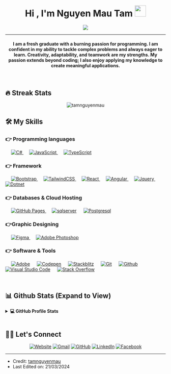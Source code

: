 <h1 align="center">Hi , I'm Nguyen Mau Tam <img src="https://media.giphy.com/media/hvRJCLFzcasrR4ia7z/giphy.gif"
        width="35"></h1>
<p align="center">
    <a href="https://github.com/DenverCoder1/readme-typing-svg" target="_blank">
        <img
            src="https://readme-typing-svg.herokuapp.com?lines=Make+it+work%2C+make+it+right%2C+make+it+fast&center=true&width=500&height=50"></a>
</p>
<hr />
<h4 align="center">I am a fresh graduate with a burning passion for programming. I am confident in my ability to tackle complex problems and always eager to learn. Creativity, adaptability, and teamwork are my strengths. My passion extends beyond coding; I also enjoy applying my knowledge to create meaningful applications.</h4>
<br>

## 🔥 Streak Stats
<p align="center"><img src="https://github-readme-streak-stats.herokuapp.com/?user=tamnguyenmau&theme=algolia"
        alt="tamnguyenmau" /></p>


## 🛠️ My Skills

### 👉 Programming languages

<p align="left">
    &emsp;
    <a href="https://www.w3schools.com/cs/index.php" target="_blank">
        <img alt="C#" src="https://img.shields.io/badge/CSharp-512BD4?style=flat&logo=c%23&logoColor=fff">
    </a>
    &emsp;
    <a href="https://developer.mozilla.org/en-US/docs/Web/JavaScript" target="_blank">
        <img alt="JavaScript"
            src="https://img.shields.io/badge/JavaScript%20-%23F7DF1E.svg?logo=javascript&logoColor=black">
    </a>
    &emsp;
    <a href="https://www.typescriptlang.org/" target="_blank">
        <img alt="TypeScript"
            src="https://img.shields.io/badge/TypeScript-3178C6?style=flat&logo=typescript&logoColor=fff">
    </a>
</p>

### 👉 Framework
<p align="left">
    &emsp;
    <a href="https://getbootstrap.com" target="_blank">
        <img alt="Bootstrap"
            src="https://img.shields.io/badge/Bootstrap-%23563D7C.svg?style=flat&logo=bootstrap&logoColor=white" />
    </a> 
	&emsp;
    <a href="https://tailwindcss.com/" target="_blank">
        <img alt="TailwindCSS" src="https://img.shields.io/badge/Tailwindcss-06B6D4?style=flat&logo=tailwindcss&logoColor=fff" />
    </a>
    &emsp;
    <a href="https://reactjs.org" target="_blank">
        <img alt="React" src="https://img.shields.io/badge/-ReactJS-blue?style=flat&logo=react&logoColor=white" />
    </a>
    &emsp;
    <a href="https://angular.io/" target="_blank">
        <img alt="Angular" src="https://img.shields.io/badge/Angular-DD1100?style=flat&logo=angular&logoColor=fff" />
    </a>
    &emsp;
    <a href="https://jquery.com/" target="_blank">
        <img alt="Jquery" src="https://img.shields.io/badge/Jquery-0769AD?style=flat&logo=jquery&logoColor=fff" />
    </a>
    &emsp;
    <a href="https://dotnet.microsoft.com/en-us/apps/aspnet" target="_blank">
        <img alt="Dotnet" src="https://img.shields.io/badge/Dotnet-512BD4?style=flat&logo=dotnet&logoColor=fff" />
    </a>
    
</p>

### 👉 Databases & Cloud Hosting
<p align="left">
    &emsp;
    <a href="https://www.github.com"><img alt="GitHub Pages"
            src="https://img.shields.io/badge/Github%20Pages-181717?style=flat&logo=github&logoColor=fff">
    </a>
    &emsp;
    <a href="https://www.microsoft.com/en-us/sql-server/sql-server-downloads"><img alt="sqlserver"
            src="https://img.shields.io/badge/Sqlserver-CC2927?style=flat&logo=microsoftsqlserver&logoColor=fff"></a>
    &emsp;
    <a href="https://www.postgresql.org/"><img alt="Postgresql"
            src="https://img.shields.io/badge/Postgresql-4169E1?style=flat&logo=postgresql&logoColor=fff"></a>
</p>

### 👉Graphic Designing
<p align="left">
    &emsp;
    <a href="https://www.figma.com/" target="_blank">
        <img alt="Figma" src="https://img.shields.io/badge/Figma-F24E1E?style=flat&logo=figma&logoColor=fff">
    </a>
    &emsp;
    <a href="https://photoshop.adobe.com/discover?promoid=55KD8MWH&mv=other" target="_blank">
        <img alt="Adobe Photoshop"
            src="https://img.shields.io/badge/Photoshop-31A8FF?style=flat&logo=adobephotoshop&logoColor=fff">
    </a>
</p>

### 👉 Software & Tools

<p>
    &emsp;
    <a href="#"><img alt="Adobe"
            src="https://img.shields.io/badge/Adobe%20-%23FF0000.svg?logo=adobe&logoColor=white"></a>
    &emsp;
    <a href="#"><img alt="Codepen"
            src="https://img.shields.io/badge/Codepen-000000.svg?logo=codepen&logoColor=white"></a>
    &emsp;
    <a href="#"><img alt="Stackblitz"
            src="https://img.shields.io/badge/Stackblitz-1269D3?style=flat&logo=stackblitz&logoColor=fff"></a>
    &emsp;
    <a href="#"><img alt="Git" src="https://img.shields.io/badge/Git%20-%23F05033.svg?logo=git&logoColor=white"></a>
    &emsp;
    <a href="#"><img alt="Github" src="https://img.shields.io/badge/Github-000000.svg?logo=Github&logoColor=white"></a>
    &emsp;
    <a href="#"><img alt="Visual Studio Code"
            src="https://img.shields.io/badge/Visual%20Studio%20Code-0078d7.svg?logo=visual-studio-code&logoColor=white"></a>
    &emsp;
    <a href="#"><img alt="Stack Overflow"
            src="https://img.shields.io/badge/-Stack%20Overflow-FE7A16?logo=stack-overflow&logoColor=white"></a>
    &emsp;
</p>

<br />


## 📊 Github Stats (Expand to View) 

<details> 
  <summary><b>💻 GitHub Profile Stats</b></summary>
  <br/>
  <p align="center">
    <img  src="https://github-readme-streak-stats.herokuapp.com/?user=tamnguyenmau&theme=radical&hide_border=false" height="192px"/>
<br/>


<br/>
<img src="https://github-readme-stats.vercel.app/api/top-langs/?username=tamnguyenmau&theme=radical&hide_border=false&include_all_commits=false&count_private=false&layout=compact" alt="candida18" height="192px"/>
  <br/>
  
  </p>
</details>


<br/>



## 🙋‍♀️ Let's Connect
<p align="center">
    <a href="https://tamnguyenmau.github.io/" target="_blank"><img src="https://img.icons8.com/bubbles/50/000000/web.png" alt="Website" /></a>
    <a href="mailto:nmtam3005@gmail.com" target="_blank"><img src="https://img.icons8.com/bubbles/50/000000/gmail.png"
            alt="Gmail" /></a>
    <a href="https://github.com/tamnguyenmau" target="_blank"><img src="https://img.icons8.com/bubbles/50/000000/github.png"
            alt="GitHub" /></a>
    <a href="https://www.linkedin.com/in/tam-nguyen-mau-770099298/" target="_blank"><img
            src="https://img.icons8.com/bubbles/50/000000/linkedin.png" alt="LinkedIn" /></a>
    <a href="https://www.facebook.com/mautam3005/" target="_blank"><img
            src="https://img.icons8.com/bubbles/50/000000/facebook-new.png" alt="Facebook" /></a>

</p>

<hr />

* Credit: [tamnguyenmau](https://github.com/tamnguyenmau)
* Last Edited on: 21/03/2024


